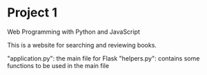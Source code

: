 # Project 1

Web Programming with Python and JavaScript

This is a website for searching and reviewing books.

"application.py": the main file for Flask
"helpers.py": contains some functions to be used in the main file
